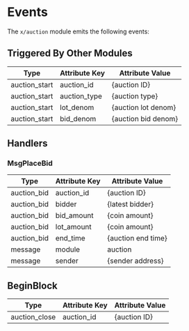 # Events

The `x/auction` module emits the following events:

## Triggered By Other Modules

| Type          | Attribute Key | Attribute Value     |
|---------------|---------------|---------------------|
| auction_start | auction_id    | {auction ID}        |
| auction_start | auction_type  | {auction type}      |
| auction_start | lot_denom     | {auction lot denom} |
| auction_start | bid_denom     | {auction bid denom} |

## Handlers

### MsgPlaceBid

| Type        | Attribute Key | Attribute Value    |
|-------------|---------------|--------------------|
| auction_bid | auction_id    | {auction ID}       |
| auction_bid | bidder        | {latest bidder}    |
| auction_bid | bid_amount    | {coin amount}      |
| auction_bid | lot_amount    | {coin amount}      |
| auction_bid | end_time      | {auction end time} |
| message     | module        | auction            |
| message     | sender        | {sender address}   |

## BeginBlock

| Type          | Attribute Key | Attribute Value |
|---------------|---------------|-----------------|
| auction_close | auction_id    | {auction ID}    |
